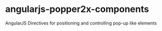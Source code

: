 # angularjs-popper2x-components
AngularJS Directives for positioning and controlling pop-up like elements

